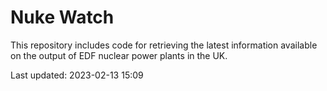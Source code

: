 # Nuke Watch

This repository includes code for retrieving the latest information available on the output of EDF nuclear power plants in the UK.

Last updated: 2023-02-13 15:09